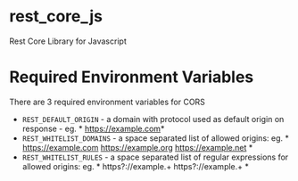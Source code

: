 # rest_core_js
Rest Core Library for Javascript

# Required Environment Variables
There are 3 required environment variables for CORS
* `REST_DEFAULT_ORIGIN` - a domain with protocol used as default origin on response - eg. * https://example.com*
* `REST_WHITELIST_DOMAINS` - a space separated list of allowed origins: eg. * https://example.com https://example.org https://example.net *
* `REST_WHITELIST_RULES` - a space separated list of regular expressions for allowed origins: eg. * https?://example.+ https?://example.+ * 
